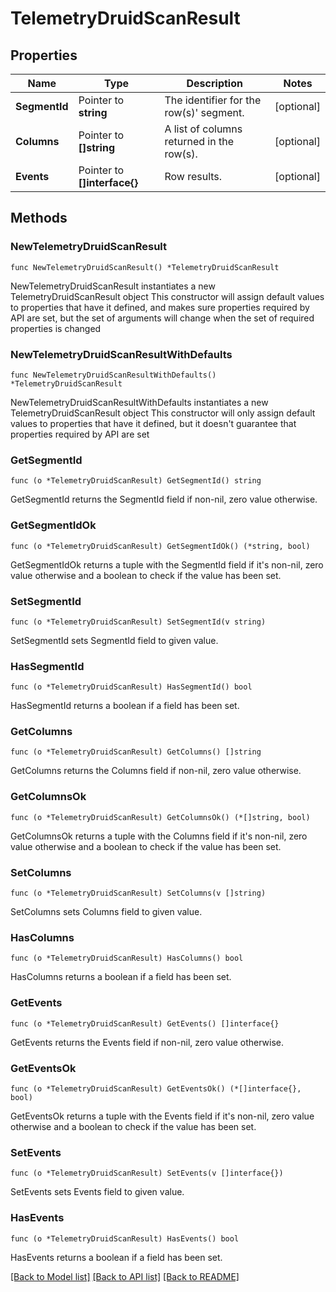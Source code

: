 # TelemetryDruidScanResult

## Properties

Name | Type | Description | Notes
------------ | ------------- | ------------- | -------------
**SegmentId** | Pointer to **string** | The identifier for the row(s)&#39; segment. | [optional] 
**Columns** | Pointer to **[]string** | A list of columns returned in the row(s). | [optional] 
**Events** | Pointer to **[]interface{}** | Row results. | [optional] 

## Methods

### NewTelemetryDruidScanResult

`func NewTelemetryDruidScanResult() *TelemetryDruidScanResult`

NewTelemetryDruidScanResult instantiates a new TelemetryDruidScanResult object
This constructor will assign default values to properties that have it defined,
and makes sure properties required by API are set, but the set of arguments
will change when the set of required properties is changed

### NewTelemetryDruidScanResultWithDefaults

`func NewTelemetryDruidScanResultWithDefaults() *TelemetryDruidScanResult`

NewTelemetryDruidScanResultWithDefaults instantiates a new TelemetryDruidScanResult object
This constructor will only assign default values to properties that have it defined,
but it doesn't guarantee that properties required by API are set

### GetSegmentId

`func (o *TelemetryDruidScanResult) GetSegmentId() string`

GetSegmentId returns the SegmentId field if non-nil, zero value otherwise.

### GetSegmentIdOk

`func (o *TelemetryDruidScanResult) GetSegmentIdOk() (*string, bool)`

GetSegmentIdOk returns a tuple with the SegmentId field if it's non-nil, zero value otherwise
and a boolean to check if the value has been set.

### SetSegmentId

`func (o *TelemetryDruidScanResult) SetSegmentId(v string)`

SetSegmentId sets SegmentId field to given value.

### HasSegmentId

`func (o *TelemetryDruidScanResult) HasSegmentId() bool`

HasSegmentId returns a boolean if a field has been set.

### GetColumns

`func (o *TelemetryDruidScanResult) GetColumns() []string`

GetColumns returns the Columns field if non-nil, zero value otherwise.

### GetColumnsOk

`func (o *TelemetryDruidScanResult) GetColumnsOk() (*[]string, bool)`

GetColumnsOk returns a tuple with the Columns field if it's non-nil, zero value otherwise
and a boolean to check if the value has been set.

### SetColumns

`func (o *TelemetryDruidScanResult) SetColumns(v []string)`

SetColumns sets Columns field to given value.

### HasColumns

`func (o *TelemetryDruidScanResult) HasColumns() bool`

HasColumns returns a boolean if a field has been set.

### GetEvents

`func (o *TelemetryDruidScanResult) GetEvents() []interface{}`

GetEvents returns the Events field if non-nil, zero value otherwise.

### GetEventsOk

`func (o *TelemetryDruidScanResult) GetEventsOk() (*[]interface{}, bool)`

GetEventsOk returns a tuple with the Events field if it's non-nil, zero value otherwise
and a boolean to check if the value has been set.

### SetEvents

`func (o *TelemetryDruidScanResult) SetEvents(v []interface{})`

SetEvents sets Events field to given value.

### HasEvents

`func (o *TelemetryDruidScanResult) HasEvents() bool`

HasEvents returns a boolean if a field has been set.


[[Back to Model list]](../README.md#documentation-for-models) [[Back to API list]](../README.md#documentation-for-api-endpoints) [[Back to README]](../README.md)


